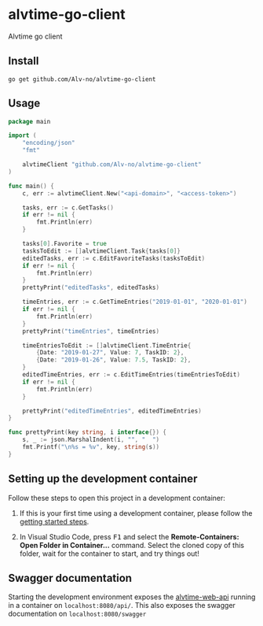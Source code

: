 # alvtime-go-client

Alvtime go client

## Install

```console
go get github.com/Alv-no/alvtime-go-client
```

## Usage

```go
package main

import (
	"encoding/json"
	"fmt"

	alvtimeClient "github.com/Alv-no/alvtime-go-client"
)

func main() {
	c, err := alvtimeClient.New("<api-domain>", "<access-token>")

	tasks, err := c.GetTasks()
	if err != nil {
		fmt.Println(err)
	}

	tasks[0].Favorite = true
	tasksToEdit := []alvtimeClient.Task{tasks[0]}
	editedTasks, err := c.EditFavoriteTasks(tasksToEdit)
	if err != nil {
		fmt.Println(err)
	}
	prettyPrint("editedTasks", editedTasks)

	timeEntries, err := c.GetTimeEntries("2019-01-01", "2020-01-01")
	if err != nil {
		fmt.Println(err)
	}
	prettyPrint("timeEntries", timeEntries)

	timeEntriesToEdit := []alvtimeClient.TimeEntrie{
		{Date: "2019-01-27", Value: 7, TaskID: 2},
		{Date: "2019-01-26", Value: 7.5, TaskID: 2},
	}
	editedTimeEntries, err := c.EditTimeEntries(timeEntriesToEdit)
	if err != nil {
		fmt.Println(err)
	}

	prettyPrint("editedTimeEntries", editedTimeEntries)
}

func prettyPrint(key string, i interface{}) {
	s, _ := json.MarshalIndent(i, "", "  ")
	fmt.Printf("\n%s = %v", key, string(s))
}
```
## Setting up the development container

Follow these steps to open this project in a development container:

1. If this is your first time using a development container, please follow the [getting started steps](https://aka.ms/vscode-remote/containers/getting-started).

2. In Visual Studio Code, press <kbd>F1</kbd> and select the **Remote-Containers: Open Folder in Container...** command. Select the cloned copy of this folder, wait for the container to start, and try things out!

## Swagger documentation

Starting the development environment exposes the [alvtime-web-api](https://github.com/Alv-no/alvtime-web-api) running in a container on `localhost:8080/api/`. This also exposes the swagger documentation on `localhost:8080/swagger`
